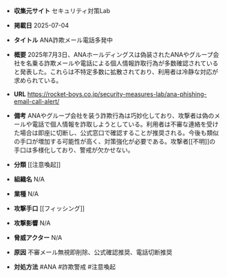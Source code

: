 - **収集元サイト**
セキュリティ対策Lab

- **掲載日**
2025-07-04

- **タイトル**
ANA詐欺メール電話多発中

- **概要**
2025年7月3日、ANAホールディングスは偽装されたANAやグループ会社を名乗る詐欺メールや電話による個人情報詐取行為が多数確認されていると発表した。これらは不特定多数に拡散されており、利用者は冷静な対応が求められている。

- **URL**
https://rocket-boys.co.jp/security-measures-lab/ana-phishing-email-call-alert/

- **備考**
ANAやグループ会社を装う詐欺行為は巧妙化しており、攻撃者は偽のメールや電話で個人情報を詐取しようとしている。利用者は不審な連絡を受けた場合は即座に切断し、公式窓口で確認することが推奨される。今後も類似の手口が増加する可能性が高く、対策強化が必要である。攻撃者[[不明]]の手口は多様化しており、警戒が欠かせない。

- **分類**
[[注意喚起]]

- **組織名**
N/A

- **業種**
N/A

- **攻撃手口**
[[フィッシング]]

- **攻撃影響**
N/A

- **脅威アクター**
N/A

- **原因**
不審メール無視即削除、公式確認推奨、電話切断推奨

- **対処方法**
#ANA #詐欺警戒 #注意喚起
